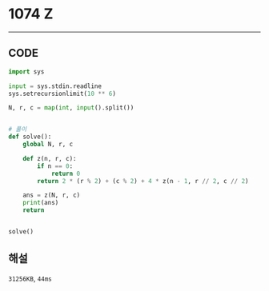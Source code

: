 # 1074 Z

---

## CODE

```python
import sys

input = sys.stdin.readline
sys.setrecursionlimit(10 ** 6)

N, r, c = map(int, input().split())


# 풀이
def solve():
    global N, r, c

    def z(n, r, c):
        if n == 0:
            return 0
        return 2 * (r % 2) + (c % 2) + 4 * z(n - 1, r // 2, c // 2)

    ans = z(N, r, c)
    print(ans)
    return


solve()

```

## 해설

`31256KB`, `44ms`
